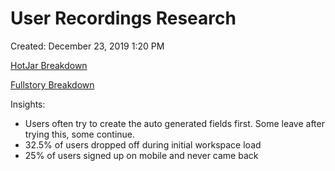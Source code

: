 # User Recordings Research

Created: December 23, 2019 1:20 PM

[HotJar Breakdown](HotJar%20Breakdown%2069da9ace3ad84977b9171784a2887308.csv)

[Fullstory Breakdown](Fullstory%20Breakdown%20658799afbca448cb85ca8a0bc6d0fc30.csv)

Insights:

- Users often try to create the auto generated fields first. Some leave after trying this, some continue.
- 32.5% of users dropped off during initial workspace load
- 25% of users signed up on mobile and never came back